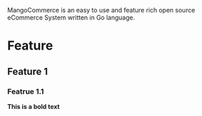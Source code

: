 MangoCommerce is an easy to use and feature rich open source eCommerce System written in Go language. 

# Feature
## Feature 1
### Featrue 1.1

**This is a bold text**
